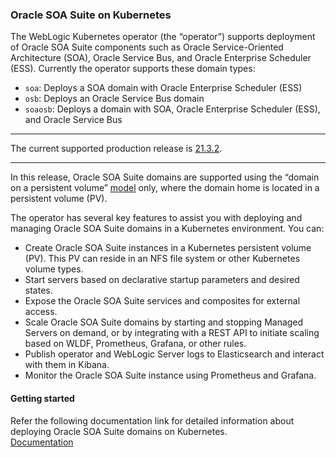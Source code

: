 ### Oracle SOA Suite on Kubernetes

The WebLogic Kubernetes operator (the “operator”) supports deployment of Oracle SOA Suite components such as Oracle Service-Oriented Architecture (SOA), Oracle Service Bus, and Oracle Enterprise Scheduler (ESS). Currently the operator supports these domain types:

* `soa`: Deploys a SOA domain with Oracle Enterprise Scheduler (ESS)
* `osb`: Deploys an Oracle Service Bus domain
* `soaosb`: Deploys a domain with SOA, Oracle Enterprise Scheduler (ESS), and Oracle Service Bus

***
The current supported production release is [21.3.2](https://github.com/oracle/fmw-kubernetes/releases).
***

In this release, Oracle SOA Suite domains are supported using the “domain on a persistent volume”
[model](https://oracle.github.io/weblogic-kubernetes-operator/userguide/managing-domains/choosing-a-model/) only, where the domain home is located in a persistent volume (PV).

The operator has several key features to assist you with deploying and managing Oracle SOA Suite domains in a Kubernetes environment. You can:

* Create Oracle SOA Suite instances in a Kubernetes persistent volume (PV). This PV can reside in an NFS file system or other Kubernetes volume types.
* Start servers based on declarative startup parameters and desired states.
* Expose the Oracle SOA Suite services and composites for external access.
* Scale Oracle SOA Suite domains by starting and stopping Managed Servers on demand, or by integrating with a REST API to initiate scaling based on WLDF, Prometheus, Grafana, or other rules.
* Publish operator and WebLogic Server logs to Elasticsearch and interact with them in Kibana.
* Monitor the Oracle SOA Suite instance using Prometheus and Grafana.

#### Getting started

Refer the following documentation link for detailed information about deploying Oracle SOA Suite domains on Kubernetes.  
[Documentation](https://oracle.github.io/fmw-kubernetes/soa-domains/)

